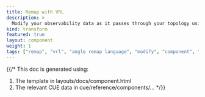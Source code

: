 ```yaml
---
title: Remap with VRL
description: >
  Modify your observability data as it passes through your topology using [Angle Remap Language](/docs/reference/vrl) (VRL)
kind: transform
featured: true
layout: component
weight: 1
tags: ["remap", "vrl", "angle remap language", "modify", "component", "transform"]
---
```


{{/*
This doc is generated using:

1. The template in layouts/docs/component.html
2. The relevant CUE data in cue/reference/components/...
*/}}
